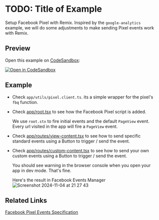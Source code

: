 # TODO: Title of Example

Setup Facebook Pixel with Remix. Inspired by the ```google-analytics``` example, we will do some adjustments to make sending Pixel events work with Remix.



## Preview

Open this example on [CodeSandbox](https://codesandbox.com):

<!-- TODO: update this link to the path for your example: -->

[![Open in CodeSandbox](https://codesandbox.io/static/img/play-codesandbox.svg)](https://codesandbox.io/s/github/remix-run/examples/tree/main/__template)

## Example

- Check ```app/utils/pixel.client.ts```. its a simple wrapper for the pixel's ```fbq``` function.

- Check [app/root.tsx](./app/root.tsx) to see how the Facebook Pixel script is added.

  We use ```root.stx``` to fire initial events and the default ```PageView``` event. Every url visited in the app will fire a ```PageView``` event.

- Check [app/routes/view-content.tsx](./app/routes/view-content.tsx) to see how to send specific standard events using a Button to trigger / send the event.
- Check [app/routes/custom-content.tsx](./app/routes/cuctom-content.tsx) to see how to send your own custom events using a Button to trigger / send the event.


  You should see warning in the browser console when you open your app in dev mode. That's fine.

  Here's the result in Facebook Events Manager
  ![Screenshot 2024-11-04 at 21 27 43](https://github.com/user-attachments/assets/92127622-2575-4df6-8c2e-6479037b9cc7)


## Related Links

[Facebook Pixel Events Specification](https://developers.facebook.com/docs/meta-pixel/reference)
